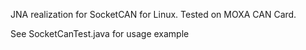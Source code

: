 JNA realization for SocketCAN for Linux. Tested on MOXA CAN Card.


See SocketCanTest.java for usage example